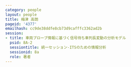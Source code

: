 ```yaml
---
category: people
layout: people
title: 梅津 高朗
pageid: '4377'
emailhash: cc9de38ddfe8cb73d9cafffc3362ad2b
session:
- title: 車両プローブ情報に基づく信号待ち車列長変動の分析モデル
  psid: 8A-2
  sessiontitle: 統一セッション-ITSのための情報分析
  sessionid: 8a
  role: 著者
---
```

